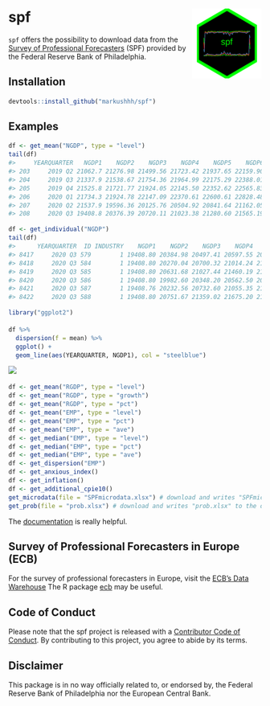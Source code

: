 <!-- README.md is generated from README.Rmd. Please edit that file -->

spf <a href='https://github.com/markushhh/spf'><img src='man/figures/sticker.png' align="right" height="138.5" /></a>
=====================================================================================================================

<!-- badges: start -->
<!-- badges: end -->

`spf` offers the possibility to download data from the [Survey of
Professional
Forecasters](https://www.philadelphiafed.org/research-and-data/real-time-center/survey-of-professional-forecasters/data-files)
(SPF) provided by the Federal Reserve Bank of Philadelphia.

Installation
------------

``` r
devtools::install_github("markushhh/spf")
```

Examples
--------

``` r
df <- get_mean("NGDP", type = "level")
tail(df)
#>     YEARQUARTER   NGDP1    NGDP2    NGDP3    NGDP4    NGDP5    NGDP6    NGDPA    NGDPB
#> 203     2019 Q2 21062.7 21276.98 21499.56 21723.42 21937.65 22159.90 21391.45 22254.96
#> 204     2019 Q3 21337.9 21538.67 21754.36 21964.99 22175.29 22388.01 21432.86 22277.63
#> 205     2019 Q4 21525.8 21721.77 21924.05 22145.50 22352.62 22565.83 21422.28 22248.00
#> 206     2020 Q1 21734.3 21924.78 22147.09 22370.61 22600.61 22828.48 22261.47 23166.72
#> 207     2020 Q2 21537.9 19596.36 20125.76 20504.92 20841.64 21162.05 20449.87 21310.22
#> 208     2020 Q3 19408.8 20376.39 20720.11 21023.38 21280.60 21565.19 20514.53 21461.45
```

``` r
df <- get_individual("NGDP")
tail(df)
#>      YEARQUARTER  ID INDUSTRY    NGDP1    NGDP2    NGDP3    NGDP4    NGDP5    NGDP6 NGDPA NGDPB
#> 8417     2020 Q3 579        1 19408.80 20384.98 20497.41 20597.55 20683.54 21126.87     1     1
#> 8418     2020 Q3 584        1 19408.80 20270.04 20700.32 21014.24 21244.12 21420.96     1     1
#> 8419     2020 Q3 585        1 19408.80 20631.68 21027.44 21460.19 21694.82 21804.55     1     1
#> 8420     2020 Q3 586        1 19408.80 19982.60 20348.20 20562.50 20786.30 21011.50     1     1
#> 8421     2020 Q3 587        1 19408.76 20232.56 20732.60 21055.35 21347.27 21608.73     1     1
#> 8422     2020 Q3 588        1 19408.80 20751.67 21359.02 21675.20 21996.78 22282.54     1     1
```

``` r
library("ggplot2")

df %>%
  dispersion(f = mean) %>% 
  ggplot() +
  geom_line(aes(YEARQUARTER, NGDP1), col = "steelblue")
```

<img src="man/figures/README-unnamed-chunk-4-1.png" width="40%" />

``` r
df <- get_mean("RGDP", type = "level")
df <- get_mean("RGDP", type = "growth")
df <- get_mean("RGDP", type = "pct")
df <- get_mean("EMP", type = "level")
df <- get_mean("EMP", type = "pct")
df <- get_mean("EMP", type = "ave")
df <- get_median("EMP", type = "level")
df <- get_median("EMP", type = "pct")
df <- get_median("EMP", type = "ave")
df <- get_dispersion("EMP")
df <- get_anxious_index()
df <- get_inflation()
df <- get_additional_cpie10()
get_microdata(file = "SPFmicrodata.xlsx") # download and writes "SPFmicrodata.xlsx" to the disk
get_prob(file = "prob.xlsx") # download and writes "prob.xlsx" to the disk
```

The
[documentation](https://www.philadelphiafed.org/-/media/research-and-data/real-time-center/survey-of-professional-forecasters/spf-documentation.pdf?la=en)
is really helpful.

Survey of Professional Forecasters in Europe (ECB)
--------------------------------------------------

For the survey of professional forecasters in Europe, visit the [ECB’s
Data Warehouse](https://sdw.ecb.europa.eu/browse.do?node=9691152) The R
package [ecb](https://github.com/expersso/ecb) may be useful.

Code of Conduct
---------------

Please note that the spf project is released with a [Contributor Code of
Conduct](https://contributor-covenant.org/version/2/0/CODE_OF_CONDUCT.html).
By contributing to this project, you agree to abide by its terms.

Disclaimer
----------

This package is in no way officially related to, or endorsed by, the
Federal Reserve Bank of Philadelphia nor the European Central Bank.
